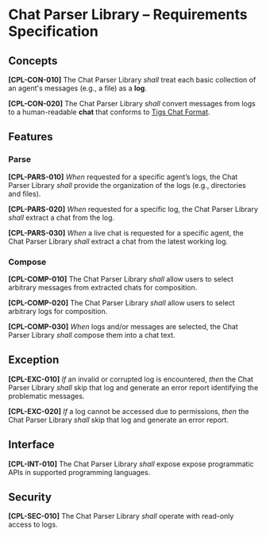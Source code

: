 # Chat Parser Library – Requirements Specification

## Concepts

**[CPL-CON-010]** The Chat Parser Library _shall_ treat each basic collection of an agent's messages (e.g., a file) as a **log**.

**[CPL-CON-020]** The Chat Parser Library _shall_ convert messages from logs to a human-readable **chat** that conforms to [Tigs Chat Format](https://raw.githubusercontent.com/sublang-ai/tigs/4a10cedad4a048b29cbdf285ee4c9d2b260811ad/specs/dev/chat_format.md).

## Features

### Parse

**[CPL-PARS-010]** _When_ requested for a specific agent’s logs, the Chat Parser Library _shall_ provide the organization of the logs (e.g., directories and files).

**[CPL-PARS-020]** _When_ requested for a specific log, the Chat Parser Library _shall_ extract a chat from the log.

**[CPL-PARS-030]** _When_ a live chat is requested for a specific agent, the Chat Parser Library _shall_ extract a chat from the latest working log.

### Compose

**[CPL-COMP-010]** The Chat Parser Library _shall_ allow users to select arbitrary messages from extracted chats for composition.

**[CPL-COMP-020]** The Chat Parser Library _shall_ allow users to select arbitrary logs for composition.

**[CPL-COMP-030]** _When_ logs and/or messages are selected, the Chat Parser Library _shall_ compose them into a chat text.

## Exception

**[CPL-EXC-010]** _If_ an invalid or corrupted log is encountered, _then_ the Chat Parser Library _shall_ skip that log and generate an error report identifying the problematic messages.

**[CPL-EXC-020]** _If_ a log cannot be accessed due to permissions, _then_ the Chat Parser Library _shall_ skip that log and generate an error report.

## Interface

**[CPL-INT-010]** The Chat Parser Library _shall_ expose expose programmatic APIs in supported programming languages.

## Security

**[CPL-SEC-010]** The Chat Parser Library _shall_ operate with read-only access to logs.
